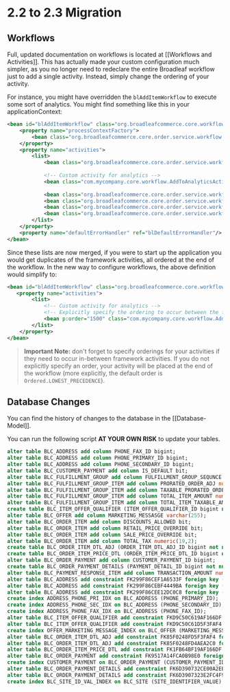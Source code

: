 # 2.2 to 2.3 Migration

## Workflows
Full, updated documentation on workflows is located at [[Workflows and Activities]]. This has actually made your custom configuration much simpler, as you no longer need to redeclare the entire Broadleaf workflow just to add a single activity. Instead, simply change the ordering of your activity.

For instance, you might have overridden the `blAddItemWorkflow` to execute some sort of analytics. You might find something like this in your applicationContext:

```xml
<bean id="blAddItemWorkflow" class="org.broadleafcommerce.core.workflow.SequenceProcessor">
    <property name="processContextFactory">
        <bean class="org.broadleafcommerce.core.order.service.workflow.CartOperationProcessContextFactory"/>
    </property>
    <property name="activities">
        <list>
            <bean class="org.broadleafcommerce.core.order.service.workflow.add.ValidateAddRequestActivity"/>
            
            <!-- Custom activity for analytics -->
            <bean class="com.mycompany.core.workflow.AddToAnalyticsActivity"/>
            
            <bean class="org.broadleafcommerce.core.order.service.workflow.add.AddOrderItemActivity"/>
            <bean class="org.broadleafcommerce.core.order.service.workflow.add.AddFulfillmentGroupItemActivity"/>
            <bean class="org.broadleafcommerce.core.order.service.workflow.PriceOrderIfNecessaryActivity"/>
            <bean class="org.broadleafcommerce.core.order.service.workflow.VerifyFulfillmentGroupItemsActivity"/>
        </list>
    </property>
    <property name="defaultErrorHandler" ref="blDefaultErrorHandler"/>
</bean>
```

Since these lists are now merged, if you were to start up the application you would get duplicates of the framework activities, all ordered at the end of the workflow. In the new way to configure workflows, the above definition would simplify to:

```xml
<bean id="blAddItemWorkflow" class="org.broadleafcommerce.core.workflow.SequenceProcessor">
   <property name="activities">
        <list>           
            <!-- Custom activity for analytics -->
            <!-- Explicitly specify the ordering to occur between the first and second activity -->
            <bean p:order="1500" class="com.mycompany.core.workflow.AddToAnalyticsActivity"/>
        </list>
    </property>
</bean>
```

> ****Important Note:**** don't forget to specify orderings for your activities if they need to occur in-between framework activities. If you do not explicitly specify an order, your activity will be placed at the end of the workflow (more explicitly, the default order is `Ordered.LOWEST_PRECEDENCE`).

## Database Changes

You can find the history of changes to the database in the [[Database-Model]].

You can run the following script **AT YOUR OWN RISK** to update your tables.

```sql
alter table BLC_ADDRESS add column PHONE_FAX_ID bigint;
alter table BLC_ADDRESS add column PHONE_PRIMARY_ID bigint;
alter table BLC_ADDRESS add column PHONE_SECONDARY_ID bigint;
alter table BLC_CUSTOMER_PAYMENT add column IS_DEFAULT bit;
alter table BLC_FULFILLMENT_GROUP add column FULFILLMENT_GROUP_SEQUNCE integer;
alter table BLC_FULFILLMENT_GROUP_ITEM add column PRORATED_ORDER_ADJ numeric(19,2);
alter table BLC_FULFILLMENT_GROUP_ITEM add column TAXABLE_PRORATED_ORDER_ADJ numeric(19,2);
alter table BLC_FULFILLMENT_GROUP_ITEM add column TOTAL_ITEM_AMOUNT numeric(19,5);
alter table BLC_FULFILLMENT_GROUP_ITEM add column TOTAL_ITEM_TAXABLE_AMOUNT numeric(19,5);
create table BLC_ITEM_OFFER_QUALIFIER (ITEM_OFFER_QUALIFIER_ID bigint not null, QUANTITY bigint, OFFER_ID bigint not null, ORDER_ITEM_ID bigint, primary key (ITEM_OFFER_QUALIFIER_ID));
alter table BLC_OFFER add column MARKETING_MESSASGE varchar(255);
alter table BLC_ORDER_ITEM add column DISCOUNTS_ALLOWED bit;
alter table BLC_ORDER_ITEM add column RETAIL_PRICE_OVERRIDE bit;
alter table BLC_ORDER_ITEM add column SALE_PRICE_OVERRIDE bit;
alter table BLC_ORDER_ITEM add column TOTAL_TAX numeric(19,2);
create table BLC_ORDER_ITEM_DTL_ADJ (ORDER_ITEM_DTL_ADJ_ID bigint not null, APPLIED_TO_SALE_PRICE bit, OFFER_NAME varchar(255), ADJUSTMENT_REASON varchar(255) not null, ADJUSTMENT_VALUE numeric(19,5) not null, OFFER_ID bigint not null, ORDER_ITEM_PRICE_DTL_ID bigint, primary key (ORDER_ITEM_DTL_ADJ_ID));
create table BLC_ORDER_ITEM_PRICE_DTL (ORDER_ITEM_PRICE_DTL_ID bigint not null, QUANTITY integer not null, USE_SALE_PRICE bit, ORDER_ITEM_ID bigint, primary key (ORDER_ITEM_PRICE_DTL_ID));
alter table BLC_ORDER_PAYMENT add column CUSTOMER_PAYMENT_ID bigint;
create table BLC_ORDER_PAYMENT_DETAILS (PAYMENT_DETAIL_ID bigint not null, PAYMENT_AMOUNT numeric(19,2), DATE_RECORDED timestamp, PAYMENT_INFO_DETAIL_TYPE integer, CURRENCY_CODE varchar(255), PAYMENT_INFO bigint not null, primary key (PAYMENT_DETAIL_ID));
alter table BLC_PAYMENT_RESPONSE_ITEM add column TRANSACTION_AMOUNT numeric(19,5);
alter table BLC_ADDRESS add constraint FK299F86CEF1A6533F foreign key (PHONE_FAX_ID) references BLC_PHONE;
alter table BLC_ADDRESS add constraint FK299F86CEBF4449BA foreign key (PHONE_PRIMARY_ID) references BLC_PHONE;
alter table BLC_ADDRESS add constraint FK299F86CEE12DC0C8 foreign key (PHONE_SECONDARY_ID) references BLC_PHONE;
create index ADDRESS_PHONE_PRI_IDX on BLC_ADDRESS (PHONE_PRIMARY_ID);
create index ADDRESS_PHONE_SEC_IDX on BLC_ADDRESS (PHONE_SECONDARY_ID);
create index ADDRESS_PHONE_FAX_IDX on BLC_ADDRESS (PHONE_FAX_ID);
alter table BLC_ITEM_OFFER_QUALIFIER add constraint FKD9C50C619AF166DF foreign key (ORDER_ITEM_ID) references BLC_ORDER_ITEM;
alter table BLC_ITEM_OFFER_QUALIFIER add constraint FKD9C50C61D5F3FAF4 foreign key (OFFER_ID) references BLC_OFFER;
create index OFFER_MARKETING_MESSAGE_INDEX on BLC_OFFER (MARKETING_MESSASGE);
alter table BLC_ORDER_ITEM_DTL_ADJ add constraint FK85F0248FD5F3FAF4 foreign key (OFFER_ID) references BLC_OFFER;
alter table BLC_ORDER_ITEM_DTL_ADJ add constraint FK85F0248FD4AEA2C0 foreign key (ORDER_ITEM_PRICE_DTL_ID) references BLC_ORDER_ITEM_PRICE_DTL;
alter table BLC_ORDER_ITEM_PRICE_DTL add constraint FK1FB64BF19AF166DF foreign key (ORDER_ITEM_ID) references BLC_ORDER_ITEM;
alter table BLC_ORDER_PAYMENT add constraint FK9517A14FCA0B98E0 foreign key (CUSTOMER_PAYMENT_ID) references BLC_CUSTOMER_PAYMENT;
create index CUSTOMER_PAYMENT on BLC_ORDER_PAYMENT (CUSTOMER_PAYMENT_ID);
alter table BLC_ORDER_PAYMENT_DETAILS add constraint FK6D390732CE00A2EB foreign key (PAYMENT_INFO) references BLC_ORDER_PAYMENT;
alter table BLC_ORDER_PAYMENT_DETAILS add constraint FK6D3907323E2FC4F9 foreign key (CURRENCY_CODE) references BLC_CURRENCY;
create index BLC_SITE_ID_VAL_INDEX on BLC_SITE (SITE_IDENTIFIER_VALUE);
```
